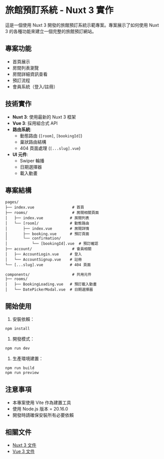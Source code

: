 # 旅館預訂系統 - Nuxt 3 實作

這是一個使用 Nuxt 3 開發的旅館預訂系統示範專案。專案展示了如何使用 Nuxt 3 的各種功能來建立一個完整的旅館預訂網站。

## 專案功能

- 首頁展示
- 房間列表瀏覽
- 房間詳細資訊查看
- 預訂流程
- 會員系統（登入/註冊）

## 技術實作

- **Nuxt 3**: 使用最新的 Nuxt 3 框架
- **Vue 3**: 採用組合式 API
- **路由系統**:
  - 動態路由 (`[room]`, `[bookingId]`)
  - 巢狀路由結構
  - 404 頁面處理 (`[...slug].vue`)
- **UI 元件**:
  - Swiper 輪播
  - 日期選擇器
  - 載入動畫

## 專案結構

```text
pages/
├── index.vue                 # 首頁
├── rooms/                    # 房間相關頁面
│   ├── index.vue            # 房間列表
│   └── [room]/              # 動態路由
│       ├── index.vue        # 房間詳情
│       ├── booking.vue      # 預訂頁面
│       └── confirmation/
│           └── [bookingId].vue  # 預訂確認
├── account/                  # 會員相關
│   ├── AccountLogin.vue     # 登入
│   └── AccountSignup.vue    # 註冊
└── [...slug].vue            # 404 頁面

components/                   # 共用元件
├── rooms/
│   ├── BookingLoading.vue   # 預訂載入動畫
│   └── DatePickerModal.vue  # 日期選擇器
```

## 開始使用

1. 安裝依賴：

```bash
npm install
```

1. 開發模式：

```bash
npm run dev
```

1. 生產環境建置：

```bash
npm run build
npm run preview
```

## 注意事項

- 本專案使用 Vite 作為建置工具
- 使用 Node.js 版本 = 20.16.0
- 開發時請確保安裝所有必要依賴

## 相關文件

- [Nuxt 3 文件](https://nuxt.com/docs)
- [Vue 3 文件](https://vuejs.org/)
